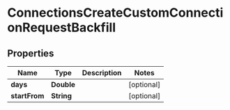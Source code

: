 

# ConnectionsCreateCustomConnectionRequestBackfill


## Properties

| Name | Type | Description | Notes |
|------------ | ------------- | ------------- | -------------|
|**days** | **Double** |  |  [optional] |
|**startFrom** | **String** |  |  [optional] |



